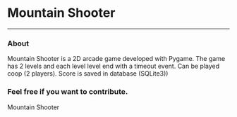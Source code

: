 # Mountain Shooter
__________________

### About

Mountain Shooter is a 2D arcade game developed with Pygame. The game has 2 levels and each level level end with a timeout event. 
Can be played coop (2 players). 
Score is saved in database (SQLite3))

### Feel free if you want to contribute.

Mountain Shooter

